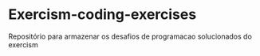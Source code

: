 # Exercism-coding-exercises
Repositório para armazenar os desafios de programacao solucionados do exercism
